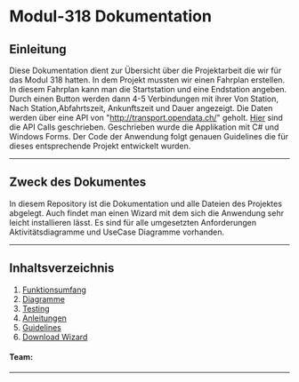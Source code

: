 ﻿Modul-318 Dokumentation
============

## Einleitung
Diese Dokumentation dient zur Übersicht über die Projektarbeit die wir für das Modul 318 hatten. In dem Projekt mussten wir einen Fahrplan erstellen. In diesem Fahrplan kann man die Startstation und eine Endstation angeben. Durch einen Button werden dann 4-5 Verbindungen mit ihrer Von Station, Nach Station,Abfahrtszeit, Ankunftszeit und Dauer angezeigt.
Die Daten werden über eine API von "http://transport.opendata.ch/" geholt.
[Hier](https://github.com/EDGZTNSR/modul-318-student/tree/master/src/SwissTransport) sind die API Calls geschrieben. Geschrieben wurde die Applikation mit C# und Windows Forms.
Der Code der Anwendung folgt genauen Guidelines die für dieses entsprechende Projekt entwickelt wurden.


---
## Zweck des Dokumentes

In diesem Repository ist die Dokumentation und alle Dateien des Projektes abgelegt.
Auch findet man einen Wizard mit dem sich die Anwendung sehr leicht installieren lässt.
Es sind für alle umgesetzten Anforderungen Aktivitätsdiagramme und UseCase Diagramme vorhanden.

---

## Inhaltsverzeichnis
1. [Funktionsumfang](https://github.com/EDGZTNSR/modul-318-student/blob/master/doc/Funktionsumfang.md)
3. [Diagramme](https://github.com/EDGZTNSR/modul-318-student/blob/master/doc/diagram.md)
4. [Testing](https://github.com/EDGZTNSR/modul-318-student/blob/master/doc/testing.md)
5. [Anleitungen](https://github.com/EDGZTNSR/modul-318-student/blob/master/doc/guides.md)
6. [Guidelines](https://github.com/EDGZTNSR/modul-318-student/blob/master/doc/guidelines.md)
7. [Download Wizard](https://github.com/EDGZTNSR/modul-318-student/raw/master/doc/SBBTimetableWizard.msi)

#### Team:
---

